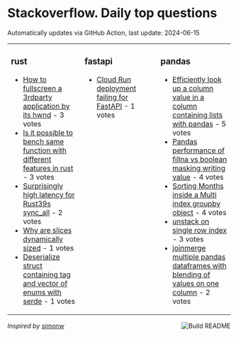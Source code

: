 # Stackoverflow. Daily top questions 

Automatically updates via GitHub Action, last update: <!-- date starts -->2024-06-15<!-- date ends -->


<table><tr><td valign="top" width="33%">

### rust
<!-- rust starts -->
* [How to fullscreen a 3rdparty application by its hwnd](https://stackoverflow.com/questions/78624604/how-to-fullscreen-a-3rd-party-application-by-its-hwnd) - 3 votes
* [Is it possible to bench same function with different features in rust](https://stackoverflow.com/questions/78622646/is-it-possible-to-bench-same-function-with-different-features-in-rust) - 3 votes
* [Surprisingly high latency for Rust39s sync_all](https://stackoverflow.com/questions/78626405/surprisingly-high-latency-for-rusts-sync-all) - 2 votes
* [Why are slices dynamically sized](https://stackoverflow.com/questions/78623908/why-are-slices-dynamically-sized) - 1 votes
* [Deserialize struct containing tag and vector of enums with serde](https://stackoverflow.com/questions/78625375/deserialize-struct-containing-tag-and-vector-of-enums-with-serde) - 1 votes
<!-- rust ends -->
</td><td valign="top" width="34%">


### fastapi
<!-- fastapi starts -->
* [Cloud Run deployment failing for FastAPI](https://stackoverflow.com/questions/78623517/cloud-run-deployment-failing-for-fastapi) - 1 votes
<!-- fastapi ends -->
</td><td valign="top" width="34%">


### pandas
<!-- pandas starts -->
* [Efficiently look up a column value in a column containing lists with pandas](https://stackoverflow.com/questions/78621820/efficiently-look-up-a-column-value-in-a-column-containing-lists-with-pandas) - 5 votes
* [Pandas performance of fillna vs boolean masking  writing value](https://stackoverflow.com/questions/78622674/pandas-performance-of-fillna-vs-boolean-masking-writing-value) - 4 votes
* [Sorting Months inside a Multi index groupby object](https://stackoverflow.com/questions/78620709/sorting-months-inside-a-multi-index-groupby-object) - 4 votes
* [unstack on single row index](https://stackoverflow.com/questions/78627409/unstack-on-single-row-index) - 3 votes
* [joinmerge multiple pandas dataframes with blending of values on one column](https://stackoverflow.com/questions/78620611/join-merge-multiple-pandas-dataframes-with-blending-of-values-on-one-column) - 2 votes
<!-- pandas ends -->
</td></tr></table>

<a href="https://github.com/hp0404/hp0404/actions"><img src="https://github.com/hp0404/hp0404/workflows/Build%20README/badge.svg" align="right" alt="Build README"></a> <p>*Inspired by  [simonw](https://github.com/simonw/simonw)*</p>

